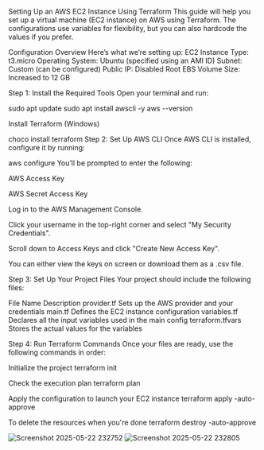 Setting Up an AWS EC2 Instance Using Terraform
This guide will help you set up a virtual machine (EC2 instance) on AWS using Terraform. The configurations use variables for flexibility, but you can also hardcode the values if you prefer.

Configuration Overview
Here’s what we’re setting up:
EC2 Instance Type: t3.micro
Operating System: Ubuntu (specified using an AMI ID)
Subnet: Custom (can be configured)
Public IP: Disabled
Root EBS Volume Size: Increased to 12 GB

Step 1: Install the Required Tools
Open your terminal and run:

sudo apt update
sudo apt install awscli -y
aws --version

Install Terraform (Windows)

choco install terraform
Step 2: Set Up AWS CLI
Once AWS CLI is installed, configure it by running:

aws configure
You’ll be prompted to enter the following:

AWS Access Key

AWS Secret Access Key

Log in to the AWS Management Console.

Click your username in the top-right corner and select "My Security Credentials".

Scroll down to Access Keys and click "Create New Access Key".

You can either view the keys on screen or download them as a .csv file.

Step 3: Set Up Your Project Files
Your project should include the following files:

File Name	Description
provider.tf	Sets up the AWS provider and your credentials
main.tf	Defines the EC2 instance configuration
variables.tf	Declares all the input variables used in the main config
terraform.tfvars	Stores the actual values for the variables

Step 4: Run Terraform Commands
Once your files are ready, use the following commands in order:

Initialize the project
terraform init

Check the execution plan
terraform plan

Apply the configuration to launch your EC2 instance
terraform apply -auto-approve

To delete the resources when you're done
terraform destroy -auto-approve

![Screenshot 2025-05-22 232752](https://github.com/user-attachments/assets/e42010c2-b575-445c-acc6-50c8ee8e2d0b)
![Screenshot 2025-05-22 232805](https://github.com/user-attachments/assets/d6092daa-c5aa-42f3-a517-e1c5d3ca78df)


